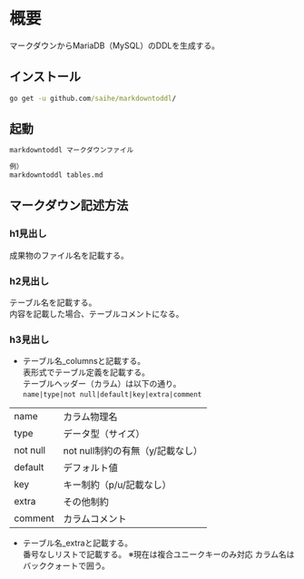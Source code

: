 # 概要

マークダウンからMariaDB（MySQL）のDDLを生成する。

## インストール

``` cmd
go get -u github.com/saihe/markdowntoddl/
```

## 起動

``` cmd
markdowntoddl マークダウンファイル
```
  
``` cmd
例）
markdowntoddl tables.md
```

## マークダウン記述方法

### h1見出し

成果物のファイル名を記載する。

### h2見出し

テーブル名を記載する。  
内容を記載した場合、テーブルコメントになる。

### h3見出し

* テーブル名_columnsと記載する。  
表形式でテーブル定義を記載する。  
テーブルヘッダー（カラム）は以下の通り。  
`name|type|not null|default|key|extra|comment`

| | |
---|---
name|カラム物理名
type|データ型（サイズ）
not null|not null制約の有無（y/記載なし）
default|デフォルト値
key|キー制約（p/u/記載なし）
extra|その他制約
comment|カラムコメント

* テーブル名_extraと記載する。  
番号なしリストで記載する。
※現在は複合ユニークキーのみ対応
カラム名はバッククォートで囲う。
